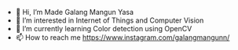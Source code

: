 - 👋 Hi, I’m Made Galang Mangun Yasa
- 👀 I’m interested in Internet of Things and Computer Vision
- 🌱 I’m currently learning Color detection using OpenCV
- 📫 How to reach me https://www.instagram.com/galangmangunn/



